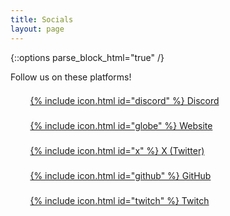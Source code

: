 ```yaml
---
title: Socials
layout: page
---
```


{::options parse_block_html="true" /}

Follow us on these platforms!

<div class="socials-list">

- [{% include icon.html id="discord" %} Discord]({{site.social_links.Discord}})
- [{% include icon.html id="globe" %} Website](https://www.torontoriichi.club/)
- [{% include icon.html id="x" %} X (Twitter)]({{site.social_links.X}})
- [{% include icon.html id="github" %} GitHub]({{site.social_links.GitHub}})
- [{% include icon.html id="twitch" %} Twitch]({{site.social_links.Twitch}})

</div>

<style>
.socials-list ul li {
  list-style-type: none;
  margin-left: 0;
  font-size: 1.3em;
}

@media (min-width: 640px) {
  .socials-list ul li {
    font-size: inherit;
  }
}

.socials-list ul li + li {
  margin-top: 1ex;
}

.socials-list li a {
  display: inline-block;
  width: 100%;
  padding: 1ex;
  border: 2px solid var(--bodyColour);
  border-radius: 1em;
  background-image: none !important;
}
.socials-list a:hover {
  border-color: var(--linkColour);
}

.socials-list a:hover .icon--discord { color: #5865F2; }
.socials-list a:hover .icon--x       { color: #000000; }
.socials-list a:hover .icon--github  { color: #181717; }
.socials-list a:hover .icon--twitch  { color: #9146FF; }

.socials-list svg {
  vertical-align: sub;
  margin-right: 1ex;
}
</style>
